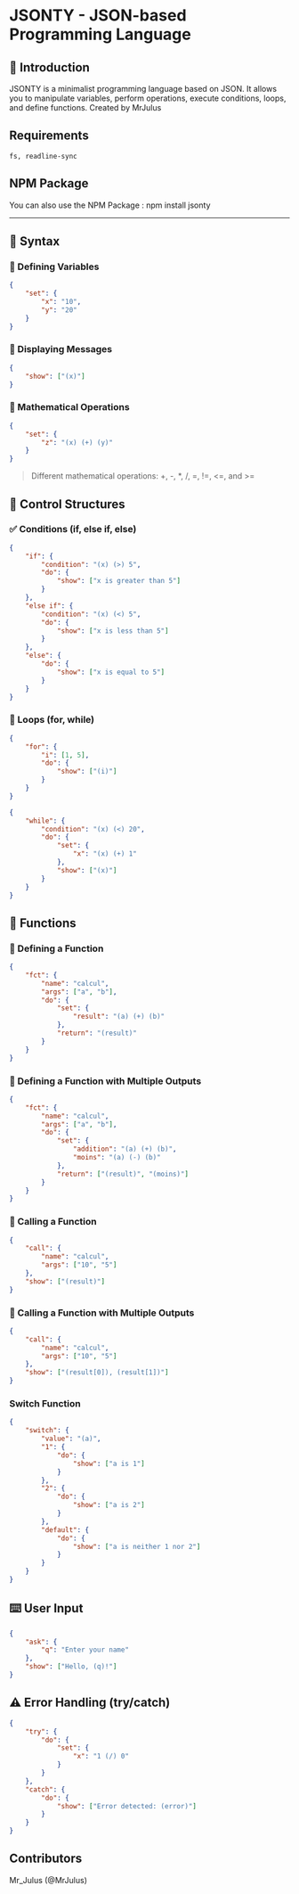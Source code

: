 # JSONTY - JSON-based Programming Language

## 📌 Introduction
JSONTY is a minimalist programming language based on JSON. It allows you to manipulate variables, perform operations, execute conditions, loops, and define functions.
Created by MrJulus

## Requirements
```text
fs, readline-sync
```

## NPM Package
You can also use the NPM Package : npm install jsonty

---

## 📖 Syntax

### 🔹 Defining Variables
```json
{
    "set": {
        "x": "10",
        "y": "20"
    }
}
```

### 🔹 Displaying Messages
```json
{
    "show": ["(x)"]
}
```

### 🔹 Mathematical Operations
```json
{
    "set": {
        "z": "(x) (+) (y)"
    }
}
```
> Different mathematical operations: +, -, *, /, =, !=, <=, and >=

## 🔄 Control Structures
### ✅ Conditions (if, else if, else)
```json
{
    "if": {
        "condition": "(x) (>) 5",
        "do": {
            "show": ["x is greater than 5"]
        }
    },
    "else if": {
        "condition": "(x) (<) 5",
        "do": {
            "show": ["x is less than 5"]
        }
    },
    "else": {
        "do": {
            "show": ["x is equal to 5"]
        }
    }
}
```

### 🔁 Loops (for, while)
```json
{
    "for": {
        "i": [1, 5],
        "do": {
            "show": ["(i)"]
        }
    }
}

{
    "while": {
        "condition": "(x) (<) 20",
        "do": {
            "set": {
                "x": "(x) (+) 1"
            },
            "show": ["(x)"]
        }
    }
}
```

## 🔧 Functions
### 🔹 Defining a Function
```json
{
    "fct": {
        "name": "calcul",
        "args": ["a", "b"],
        "do": {
            "set": {
                "result": "(a) (+) (b)"
            },
            "return": "(result)"
        }
    }
}
```

### 🔹 Defining a Function with Multiple Outputs
```json
{
    "fct": {
        "name": "calcul",
        "args": ["a", "b"],
        "do": {
            "set": {
                "addition": "(a) (+) (b)",
                "moins": "(a) (-) (b)"
            },
            "return": ["(result)", "(moins)"]
        }
    }
}
```

### 🔹 Calling a Function
```json
{
    "call": {
        "name": "calcul",
        "args": ["10", "5"]
    },
    "show": ["(result)"]
}
```

### 🔹 Calling a Function with Multiple Outputs
```json
{
    "call": {
        "name": "calcul",
        "args": ["10", "5"]
    },
    "show": ["(result[0]), (result[1])"]
}
```

### Switch Function
```json
{
    "switch": {
        "value": "(a)",
        "1": {
            "do": { 
                "show": ["a is 1"] 
            }
        },
        "2": {
            "do": {
                "show": ["a is 2"] 
            }
        },
        "default": {
            "do": { 
                "show": ["a is neither 1 nor 2"] 
            }
        }
    }
}

```

## ⌨️ User Input
```json
{
    "ask": {
        "q": "Enter your name"
    },
    "show": ["Hello, (q)!"]
}
```

## ⚠️ Error Handling (try/catch)
```json
{
    "try": {
        "do": {
            "set": {
                "x": "1 (/) 0"
            }
        }
    },
    "catch": {
        "do": {
            "show": ["Error detected: (error)"]
        }
    }
}

```

## Contributors
Mr_Julus (@MrJulus)